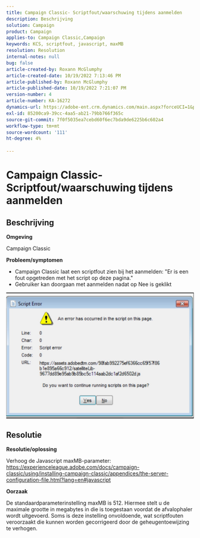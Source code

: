 ```yaml
---
title: Campaign Classic- Scriptfout/waarschuwing tijdens aanmelden
description: Beschrijving
solution: Campaign
product: Campaign
applies-to: Campaign Classic,Campaign
keywords: KCS, scriptfout, javascript, maxMB
resolution: Resolution
internal-notes: null
bug: false
article-created-by: Roxann McGlumphy
article-created-date: 10/19/2022 7:13:46 PM
article-published-by: Roxann McGlumphy
article-published-date: 10/19/2022 7:21:07 PM
version-number: 4
article-number: KA-16272
dynamics-url: https://adobe-ent.crm.dynamics.com/main.aspx?forceUCI=1&pagetype=entityrecord&etn=knowledgearticle&id=5216fb24-e24f-ed11-bba2-00224808679b
exl-id: 85200ca9-39cc-4aa5-ab21-79bb766f365c
source-git-commit: 7f0f5035ea7cebd60f6ec7bda9de6225b6c602a4
workflow-type: tm+mt
source-wordcount: '111'
ht-degree: 4%

---
```


# Campaign Classic- Scriptfout/waarschuwing tijdens aanmelden

## Beschrijving


<b>Omgeving</b>

Campaign Classic

<b>Probleem/symptomen</b>

- Campaign Classic laat een scriptfout zien bij het aanmelden: &quot;Er is een fout opgetreden met het script op deze pagina.&quot;
- Gebruiker kan doorgaan met aanmelden nadat op Nee is geklikt


![](assets/___4d77ab25-e34f-ed11-bba2-00224808679b___.jpeg)


## Resolutie


<b>Resolutie/oplossing</b>

Verhoog de Javascript maxMB-parameter: https://experienceleague.adobe.com/docs/campaign-classic/using/installing-campaign-classic/appendices/the-server-configuration-file.html?lang=en#javascript

<b>Oorzaak</b>

De standaardparameterinstelling maxMB is 512. Hiermee stelt u de maximale grootte in megabytes in die is toegestaan voordat de afvalophaler wordt uitgevoerd. Soms is deze instelling onvoldoende, wat scriptfouten veroorzaakt die kunnen worden gecorrigeerd door de geheugentoewijzing te verhogen.
